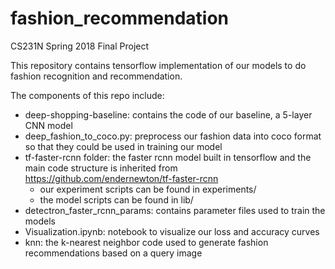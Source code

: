 # fashion_recommendation
CS231N Spring 2018 Final Project

This repository contains tensorflow implementation of our models to do fashion recognition and recommendation.

The components of this repo include:
- deep-shopping-baseline: contains the code of our baseline, a 5-layer CNN model
- deep_fashion_to_coco.py: preprocess our fashion data into coco format so that they could be used in training our model
- tf-faster-rcnn folder: the faster rcnn model built in tensorflow and the main code structure is inherited from https://github.com/endernewton/tf-faster-rcnn
	- our experiment scripts can be found in experiments/
	- the model scripts can be found in lib/
- detectron_faster_rcnn_params: contains parameter files used to train the models
- Visualization.ipynb: notebook to visualize our loss and accuracy curves
- knn: the k-nearest neighbor code used to generate fashion recommendations based on a query image
